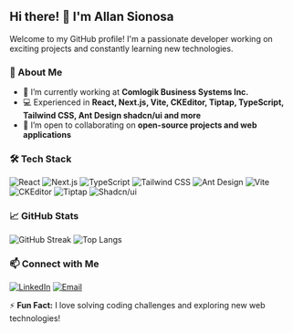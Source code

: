 ## Hi there! 👋 I'm Allan Sionosa

Welcome to my GitHub profile! I'm a passionate developer working on exciting projects and constantly learning new technologies.

### 🚀 About Me
- 🔭 I’m currently working at **Comlogik Business Systems Inc.**
- 💻 Experienced in **React, Next.js, Vite, CKEditor, Tiptap,  TypeScript, Tailwind CSS, Ant Design shadcn/ui and more**
- 🤝 I’m open to collaborating on **open-source projects and web applications**

### 🛠️ Tech Stack
![React](https://img.shields.io/badge/React-20232A?style=for-the-badge&logo=react&logoColor=61DAFB)
![Next.js](https://img.shields.io/badge/Next.js-000000?style=for-the-badge&logo=next.js&logoColor=white)
![TypeScript](https://img.shields.io/badge/TypeScript-007ACC?style=for-the-badge&logo=typescript&logoColor=white)
![Tailwind CSS](https://img.shields.io/badge/Tailwind_CSS-38B2AC?style=for-the-badge&logo=tailwind-css&logoColor=white)
![Ant Design](https://img.shields.io/badge/Ant_Design-0170FE?style=for-the-badge&logo=ant-design&logoColor=white)
![Vite](https://img.shields.io/badge/Vite-646CFF?style=for-the-badge&logo=vite&logoColor=white)
![CKEditor](https://img.shields.io/badge/CKEditor-36A3F7?style=for-the-badge&logo=ckeditor5&logoColor=white)
![Tiptap](https://img.shields.io/badge/Tiptap-E11D48?style=for-the-badge&logo=tiptap&logoColor=white)
![Shadcn/ui](https://img.shields.io/badge/shadcn/ui-20232A?style=for-the-badge&logo=shadcn/ui&logoColor=white)

### 📈 GitHub Stats
![GitHub Streak](https://streak-stats.demolab.com?user=allansionosa&theme=tokyonight&hide_border=true)
![Top Langs](https://github-readme-stats.vercel.app/api/top-langs/?username=allansionosa&layout=compact&theme=tokyonight&hide_border=true&langs_count=5&custom_title=Most%20Used%20Languages&hide=css,html,javascript&langs=typescript,other)

### 📫 Connect with Me
[![LinkedIn](https://img.shields.io/badge/LinkedIn-0077B5?style=for-the-badge&logo=linkedin&logoColor=white)](https://linkedin.com/in/your-profile)
[![Email](https://img.shields.io/badge/Email-D14836?style=for-the-badge&logo=gmail&logoColor=white)](mailto:your.email@example.com)

⚡ **Fun Fact:** I love solving coding challenges and exploring new web technologies!

